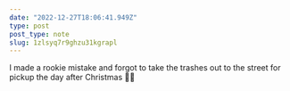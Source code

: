```yaml
---
date: "2022-12-27T18:06:41.949Z"
type: post 
post_type: note
slug: 1zlsyq7r9ghzu31kgrapl
---
```

I made a rookie mistake and forgot to take the trashes out to the street for pickup the day after Christmas 🤦‍♂️
